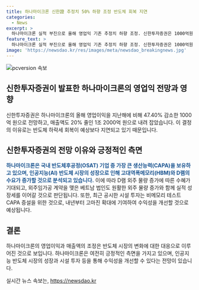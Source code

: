 ```yaml
---
title: 하나마이크론 신한證 추정치 50% 하향 조정 반도체 회복 지연
categories:
  - News
excerpt: >
  하나마이크론 실적 부진으로 올해 영업익 기존 추정치 하향 조정. 신한투자증권은 1000억원으로 하향 조정하며, AI 반도체 성장과 외주 물량 증가 등에 기대. 하반기에는 긍정적인 주가 흐름과 수익성 개선이 기대된다는 분석과 전망이 제시됨.
feature_text: >
  하나마이크론 실적 부진으로 올해 영업익 기존 추정치 하향 조정. 신한투자증권은 1000억원으로 하향 조정하며, AI 반도체 성장과 외주 물량 증가 등에 기대. 하반기에는 긍정적인 주가 흐름과 수익성 개선이 기대된다는 분석과 전망이 제시됨.
image: 'https://newsdao.kr/res/images/meta/newsdao_breakingnews.jpg'
---
```


<p><img src="https://newsdao.kr/res/images/meta/newsdao_breakingnews.jpg" alt="pcversion 속보" /></p>

<h2 data-ke-size="size26">신한투자증권이 발표한 하나마이크론의 영업익 전망과 영향</h2>

<p>신한투자증권은 하나마이크론의 올해 영업이익을 지난해에 비해 47.40% 감소한 1000억 원으로 전망하고, 매출액도 20% 줄인 1조 2000억 원으로 내려 잡았습니다. 이 결정의 이유로는 반도체 하락세 회복이 예상보다 지연되고 있기 때문입니다.</p>

<h2 data-ke-size="size26">신한투자증권의 전망 이유와 긍정적인 측면</h2>

<p><b><span style="color: #1a5490;">하나마이크론은 국내 반도체후공정(OSAT) 기업 중 가장 큰 생산능력(CAPA)을 보유하고 있으며, 인공지능(AI) 반도체 시장의 성장으로 인해 고대역폭메모리(HBM)와 D램의 수요가 증가할 것으로 분석되고 있습니다.</span></b> 이에 따라 D램 외주 물량 증가에 따른 수혜가 기대되고, 외주임가공 계약을 맺은 베트남 법인도 원활한 외주 물량 증가와 함께 실적 성장세를 이어갈 것으로 판단됩니다. 또한, 최근 공시한 시설 투자는 비메모리 테스트 CAPA 증설을 위한 것으로, 내년부터 고마진 확대에 기여하여 수익성을 개선할 것으로 예상됩니다. </p>

<h2 data-ke-size="size26">결론</h2>

<p>하나마이크론의 영업이익과 매출액의 조정은 반도체 시장의 변화에 대한 대응으로 이루어진 것으로 보입니다. 하나마이크론은 여전히 긍정적인 측면을 가지고 있으며, 인공지능 반도체 시장의 성장과 시설 투자 등을 통해 수익성을 개선할 수 있다는 전망이 있습니다.</p>
실시간 뉴스 속보는, <a href="https://newsdao.kr" rel="dofollow">https://newsdao.kr</a>


